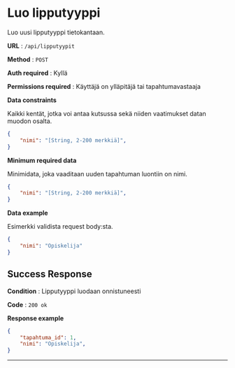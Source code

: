 # Luo lipputyyppi

Luo uusi lipputyyppi tietokantaan.

**URL** : `/api/lipputyypit`

**Method** : `POST`

**Auth required** : Kyllä 

**Permissions required** : Käyttäjä on ylläpitäjä tai tapahtumavastaaja

**Data constraints**

Kaikki kentät, jotka voi antaa kutsussa sekä niiden vaatimukset datan muodon osalta.

```json
{
    "nimi": "[String, 2-200 merkkiä]",
}
```

**Minimum required data**

Minimidata, joka vaaditaan uuden tapahtuman luontiin on nimi.

```json
{
    "nimi": "[String, 2-200 merkkiä]",
}
```

**Data example**

Esimerkki validista request body:sta.

```json
{
    "nimi": "Opiskelija"
}
```

## Success Response

**Condition** : Lipputyyppi luodaan onnistuneesti

**Code** : `200 ok`

**Response example** 

```json
{
    "tapahtuma_id": 1,
    "nimi": "Opiskelija",
}
```
---

